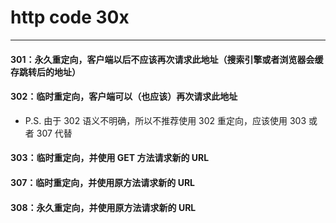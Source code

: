 # http code 30x
---

#### 301：永久重定向，客户端以后不应该再次请求此地址（搜索引擎或者浏览器会缓存跳转后的地址）
#### 302：临时重定向，客户端可以（也应该）再次请求此地址
* P.S. 由于 302 语义不明确，所以不推荐使用 302 重定向，应该使用 303 或者 307 代替
#### 303：临时重定向，并使用 GET 方法请求新的 URL
#### 307：临时重定向，并使用原方法请求新的 URL
#### 308：永久重定向，并使用原方法请求新的 URL